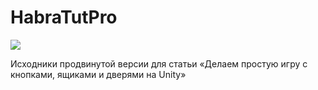 HabraTutPro
===========
![](http://habrastorage.org/storage2/365/3c2/bbc/3653c2bbcace0aa4ba275aabedd272e2.jpg)


Исходники продвинутой версии для статьи «Делаем простую игру с кнопками, ящиками и дверями на Unity»
